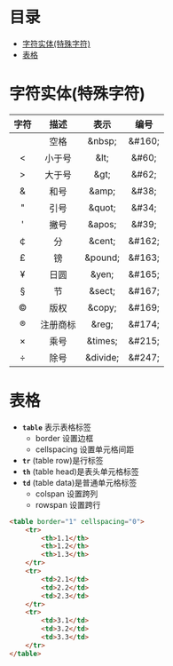 # 目录
- [字符实体(特殊字符)](#字符实体特殊字符)
- [表格](#表格)



<!-- = = = = = = = = = = = = = = = = = = = = = = = = = = = = = = = = = = = = = = = = = = = = = = = = = = = = = = = = = = = = -->
<!-- = = = = = = = = = = = = = = = = = = = = = = = = = = = = = = = = = = = = = = = = = = = = = = = = = = = = = = = = = = = = -->



# 字符实体(特殊字符)

字符 | 描述 | 表示 | 编号
:--: | :--: | :--: | :--:
&nbsp; | 空格 | \&nbsp; | \&#160; 
< | 小于号 | \&lt; | \&#60; 
\> | 大于号 | \&gt; | \&#62; 
& | 和号 | \&amp; | \&#38; 
" | 引号 | \&quot; | \&#34; 
' | 撇号 |  \&apos; | \&#39; 
￠ | 分 | \&cent; | \&#162; 
£ | 镑 | \&pound; | \&#163; 
¥ | 日圆 | \&yen; | \&#165; 
§ | 节 | \&sect; | \&#167; 
© | 版权 | \&copy; | \&#169; 
® | 注册商标 | \&reg; | \&#174; 
× | 乘号 | \&times; | \&#215; 
÷ | 除号 | \&divide; | \&#247; 


<!-- = = = = = = = = = = = = = = = = = = = = = = = = = = = = = = = = = = = = = = = = = = = = = = = = = = = = = = = = = = = = -->
<!-- = = = = = = = = = = = = = = = = = = = = = = = = = = = = = = = = = = = = = = = = = = = = = = = = = = = = = = = = = = = = -->


# 表格
* **`table`** 表示表格标签
    * border 设置边框
    * cellspacing 设置单元格间距
* **`tr`** (table row)是行标签
* **`th`** (table head)是表头单元格标签
* **`td`** (table data)是普通单元格标签
    * colspan 设置跨列
    * rowspan 设置跨行
```html
<table border="1" cellspacing="0">
    <tr>
        <th>1.1</th>
        <th>1.2</th>
        <th>1.3</th>
    </tr>
    <tr>
        <td>2.1</td>
        <td>2.2</td>
        <td>2.3</td>
    </tr>
    <tr>
        <td>3.1</td>
        <td>3.2</td>
        <td>3.3</td>
    </tr>
</table>
```
